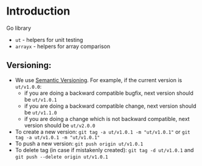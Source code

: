 # Introduction

Go library

- `ut` - helpers for unit testing
- `arrayx` - helpers for array comparison

## Versioning:
- We use [Semantic Versioning](https://semver.org/). For example, if the current version is `ut/v1.0.0`:
    - if you are doing a backward compatible bugfix, next version should be `ut/v1.0.1`
    - if you are doing a backward compatible change, next version should be `ut/v1.1.0`
    - if you are doing a change which is not backward compatible, next version should be `ut/v2.0.0`
- To create a new version: `git tag -a ut/v1.0.1 -m "ut/v1.0.1"` or `git tag -a ut/v1.0.1 -m "ut/v1.0.1"`
- To push a new version: `git push origin ut/v1.0.1`
- To delete tag (in case if mistakenly created): `git tag -d ut/v1.0.1` and `git push --delete origin ut/v1.0.1`
